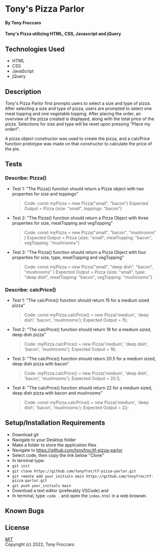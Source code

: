 # Tony's Pizza Parlor

#### By Tony Froccaro

#### Tony's Pizza utilizing HTML, CSS, Javascript and jQuery

## Technologies Used

- HTML
- CSS
- JavaScript
- jQuery

## Description

Tony's Pizza Parlor first prompts users to select a size and type of pizza. After selecting a size and type of pizza, users are prompted to select one meat topping and one vegetable topping. After placing the order, an overview of the pizza created is displayed, along with the total price of the pizza. Selections for size and type will be reset upon pressing "Place my order!".

A pizza object constructor was used to create the pizza, and a calcPrice function prototype was made on that constructor to calculate the price of the pie. 

## Tests

### Describe: Pizza()

- Test 1: "The Pizza() function should return a Pizza object with two properties for size and toppings"
  >Code: const myPizza = new Pizza("small", "bacon")
  >Expected Output = Pizza {size: "small", toppings: "bacon"}

- Test 2: "The Pizza() function should return a Pizza Object with three properties for size, meatTopping and vegTopping"
  >Code: const myPizza = new Pizza("small", "bacon", "mushrooms" )
  >Expected Output = Pizza {size: "small", meatTopping: "bacon", vegTopping: "mushrooms"}

- Test 3: "The Pizza() function should return a Pizza Object with four properties for size, type, meatTopping and vegTopping"
  >Code: const myPizza = new Pizza("small", "deep dish", "bacon", "mushrooms" )
  >Expected Output = Pizza {size: "small", type: "deep dish", meatTopping: "bacon", vegTopping: "mushrooms"}

### Describe: calcPrice()

- Test 1: "The calcPrice() function should return 15 for a medium sized pizza" 
  >Code: const myPizza.calcPrice() = new Pizza('medium', 'deep dish', 'bacon', 'mushrooms');
  >Expected Output = 15; 

- Test 2: "The calcPrice() function should return 18 for a medium sized, deep dish pizza" 
  >Code: myPizza.calcPrice() = new Pizza('medium', 'deep dish', 'bacon', 'mushrooms');
  >Expected Output = 18; 

- Test 3: "The calcPrice() function should return 20.5 for a medium sized, deep dish pizza with bacon" 
  >Code: myPizza.calcPrice() = new Pizza('medium', 'deep dish', 'bacon', 'mushrooms');
  >Expected Output = 20.5;

- Test 4: "The calcPrice() function should return 22 for a medium sized, deep dish pizza with bacon and mushrooms" 
  >Code: const myPizza.calcPrice() = new Pizza('medium', 'deep dish', 'bacon', 'mushrooms');
  >Expected Output = 22;

## Setup/Installation Requirements

- Download git
- Navigate to your Desktop folder
- Make a folder to store the application files
- Navigate to https://github.com/tonyfroc/tf-pizza-parlor
- Select code, then copy the link below "Clone"
- In terminal type:
- `git init`
- `git clone https://github.com/tonyfroc/tf-pizza-parlor.git`
- `git remote add your_initials main https://github.com/tonyfroc/tf-pizza-parlor.git`
- `git push your_initials main`
- Download a text editor (preferably VSCode) and
- In terminal, type: `code .` and open the `index.html` in a web browser.

## Known Bugs


## License

_[MIT](https://opensource.org/licenses/MIT)_  
Copyright (c) 2022, Tony Froccaro